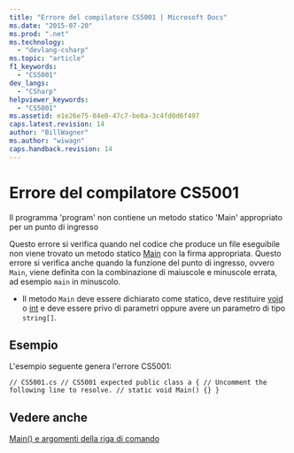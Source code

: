 ```yaml
---
title: "Errore del compilatore CS5001 | Microsoft Docs"
ms.date: "2015-07-20"
ms.prod: ".net"
ms.technology: 
  - "devlang-csharp"
ms.topic: "article"
f1_keywords: 
  - "CS5001"
dev_langs: 
  - "CSharp"
helpviewer_keywords: 
  - "CS5001"
ms.assetid: e1e26e75-84e0-47c7-be8a-3c4fd0d6f497
caps.latest.revision: 14
author: "BillWagner"
ms.author: "wiwagn"
caps.handback.revision: 14
---
```

# Errore del compilatore CS5001
Il programma 'program' non contiene un metodo statico 'Main' appropriato per un punto di ingresso  
  
 Questo errore si verifica quando nel codice che produce un file eseguibile non viene trovato un metodo statico [Main](../../csharp/programming-guide/main-and-command-args/main-and-command-line-arguments.md) con la firma appropriata. Questo errore si verifica anche quando la funzione del punto di ingresso, ovvero `Main`, viene definita con la combinazione di maiuscole e minuscole errata, ad esempio `main` in minuscolo.  
  
-   Il metodo `Main` deve essere dichiarato come statico, deve restituire [void](../../csharp/language-reference/keywords/void.md) o [int](../../csharp/language-reference/keywords/int.md) e deve essere privo di parametri oppure avere un parametro di tipo `string[]`.  
  
## Esempio  
 L'esempio seguente genera l'errore CS5001:  
  
```  
// CS5001.cs // CS5001 expected public class a { // Uncomment the following line to resolve. // static void Main() {} }  
```  
  
## Vedere anche  
 [Main\(\) e argomenti della riga di comando](../../csharp/programming-guide/main-and-command-args/main-and-command-line-arguments.md)